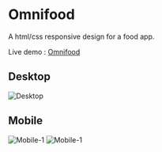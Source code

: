 # Omnifood
A html/css responsive design for a food app.

Live demo : [Omnifood](https://diogodsg.github.io/Omnifood/)

## Desktop

![Desktop](https://i.ibb.co/1s4LdW6/hero.webp)

## Mobile
![Mobile-1](https://i.ibb.co/vBFhZTd/mob-1.webp)
![Mobile-1](https://i.ibb.co/kqXNFfp/mob-2.webp)

